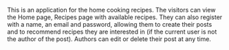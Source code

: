 This is an application for the home cooking recipes. 
The visitors can view the Home page, Recipes page with available recipes. They can also register with a name, an email and password, allowing them to create their posts and to recommend recipes they are interested in (if the current user is not the author of the post). Authors can edit or delete their post at any time.
